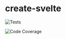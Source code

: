 # create-svelte

![Tests](https://github.com/calebgasser/svelte-ghblog/actions/workflows/test.yaml/badge.svg)

![Code Coverage](https://codecov.io/gh/calebgasser/svelte-ghblog/branch/develop/graphs/tree.svg?token=1FPPR7L0WS)
